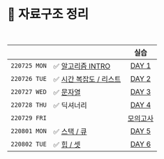 # 📂 자료구조 정리

<br>

|              |                                                              |                             실습                             |
| :----------: | ------------------------------------------------------------ | :----------------------------------------------------------: |
| `220725 MON` | ✅ [알고리즘 INTRO](https://github.com/wdahlia/TIL/blob/master/%EC%9E%90%EB%A3%8C%EA%B5%AC%EC%A1%B0%20%EC%A0%95%EB%A6%AC/%EC%9E%90%EB%A3%8C%EA%B5%AC%EC%A1%B0_1.md) | [DAY 1](https://github.com/wdahlia/Python-Algorithm/tree/master/KDT%20%EC%8B%A4%EC%8A%B5/0725%20BOJ) |
| `220726 TUE` | ✅ [시간 복잡도 / 리스트](https://github.com/wdahlia/TIL/blob/master/%EC%9E%90%EB%A3%8C%EA%B5%AC%EC%A1%B0%20%EC%A0%95%EB%A6%AC/%EC%9E%90%EB%A3%8C%EA%B5%AC%EC%A1%B0_2.md) | [DAY 2](https://github.com/wdahlia/Python-Algorithm/tree/master/KDT%20%EC%8B%A4%EC%8A%B5/0726%20BOJ) |
| `220727 WED` | ✅ [문자열](https://github.com/wdahlia/TIL/blob/master/%EC%9E%90%EB%A3%8C%EA%B5%AC%EC%A1%B0%20%EC%A0%95%EB%A6%AC/%EC%9E%90%EB%A3%8C%EA%B5%AC%EC%A1%B0_3.md) | [DAY 3](https://github.com/wdahlia/Python-Algorithm/tree/master/KDT%20%EC%8B%A4%EC%8A%B5/0727%20BOJ_PG) |
| `220728 THU` | ✅ 딕셔너리                                                   | [DAY 4](https://github.com/wdahlia/Python-Algorithm/tree/master/KDT%20%EC%8B%A4%EC%8A%B5/0728%20BOJ) |
| `220729 FRI` |                                                              | [모의고사](https://github.com/wdahlia/Python-Algorithm/tree/master/%EB%AA%A8%EC%9D%98%EA%B3%A0%EC%82%AC/%EB%AA%A8%EC%9D%98%EA%B3%A0%EC%82%AC%20WEEK1) |
| `220801 MON` | ✅ [스택 / 큐](https://github.com/wdahlia/TIL/blob/master/%EC%9E%90%EB%A3%8C%EA%B5%AC%EC%A1%B0%20%EC%A0%95%EB%A6%AC/%EC%9E%90%EB%A3%8C%EA%B5%AC%EC%A1%B0_5.md) | [DAY 5](https://github.com/wdahlia/Python-Algorithm/tree/master/KDT%20%EC%8B%A4%EC%8A%B5/0801%20BOJ) |
| `220802 TUE` | ✅ [힙 / 셋](https://github.com/wdahlia/TIL/blob/master/%EC%9E%90%EB%A3%8C%EA%B5%AC%EC%A1%B0%20%EC%A0%95%EB%A6%AC/%EC%9E%90%EB%A3%8C%EA%B5%AC%EC%A1%B0_6.md) | [DAY 6](https://github.com/wdahlia/Python-Algorithm/tree/master/KDT%20%EC%8B%A4%EC%8A%B5/0802%20BOJ_PG) |

<br>

